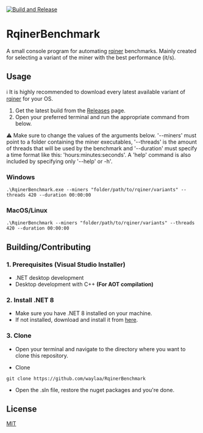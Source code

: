 [![Build and Release](https://github.com/waylaa/RqinerBenchmark/actions/workflows/dotnet.yml/badge.svg)](https://github.com/waylaa/RqinerBenchmark/actions/workflows/dotnet.yml)

# RqinerBenchmark
A small console program for automating
[rqiner](https://github.com/Qubic-Solutions/rqiner-builds) benchmarks. Mainly
created for selecting a variant of the miner with the best performance (it/s).

## Usage
ℹ️ It is highly recommended to download every latest available variant of [rqiner](https://github.com/Qubic-Solutions/rqiner-builds) for your OS.

1. Get the latest build from the
[Releases](https://github.com/waylaa/RqinerBenchmark/releases) page.
2. Open your preferred terminal and run the appropriate command from below.
   
⚠️ Make sure to change the values of the arguments below. '--miners' must point
to a folder containing the miner executables, '--threads' is the amount of threads that will be used by the benchmark
and '--duration' must specify a time format like this: 'hours:minutes:seconds'. A 'help' command is also
included by specifying only '--help' or -h'.

### Windows

```
.\RqinerBenchmark.exe --miners "folder/path/to/rqiner/variants" --threads 420 --duration 00:00:00
```

### MacOS/Linux
```
.\RqinerBenchmark --miners "folder/path/to/rqiner/variants" --threads 420 --duration 00:00:00
```

## Building/Contributing
### 1. Prerequisites (Visual Studio Installer)
  - .NET desktop development
  - Desktop development with C++ **(For AOT compilation)**
    
### 2. Install .NET 8
- Make sure you have .NET 8 installed on your machine.
- If not installed, download and install it from [here](https://dotnet.microsoft.com/en-us/download/dotnet/8.0).

### 3. Clone
- Open your terminal and navigate to the directory where you want to clone 
this repository.

- Clone 
```
git clone https://github.com/waylaa/RqinerBenchmark
```

- Open the .sln file, restore the nuget packages and you're done.

## License
[MIT](https://choosealicense.com/licenses/mit/)
